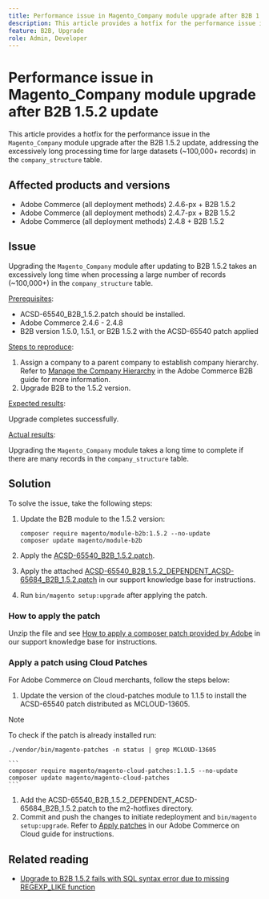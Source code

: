 ```yaml
---
title: Performance issue in Magento_Company module upgrade after B2B 1.5.2 update
description: This article provides a hotfix for the performance issue in the Magento_Company module upgrade after the B2B 1.5.2 update, addressing the excessively long processing time for large datasets in the company_structure table.
feature: B2B, Upgrade
role: Admin, Developer
---
```

# Performance issue in Magento_Company module upgrade after B2B 1.5.2 update

This article provides a hotfix for the performance issue in the `Magento_Company` module upgrade after the B2B 1.5.2 update, addressing the excessively long processing time for large datasets (~100,000+ records) in the `company_structure` table.

## Affected products and versions

* Adobe Commerce (all deployment methods) 2.4.6-px + B2B 1.5.2
* Adobe Commerce (all deployment methods) 2.4.7-px + B2B 1.5.2
* Adobe Commerce (all deployment methods) 2.4.8 + B2B 1.5.2

## Issue

Upgrading the `Magento_Company` module after updating to B2B 1.5.2 takes an excessively long time when processing a large number of records (~100,000+) in the `company_structure` table.

<u>Prerequisites</u>:

* ACSD-65540_B2B_1.5.2.patch should be installed.
* Adobe Commerce 2.4.6 - 2.4.8
* B2B version 1.5.0, 1.5.1, or B2B 1.5.2 with the ACSD-65540 patch applied

<u>Steps to reproduce</u>:

1. Assign a company to a parent company to establish company hierarchy. Refer to [Manage the Company Hierarchy](https://experienceleague.adobe.com/en/docs/commerce-admin/b2b/company-management/manage-company-hierarchy) in the Adobe Commerce B2B guide for more information.
1. Upgrade B2B to the 1.5.2 version.

<u>Expected results</u>:

Upgrade completes successfully.

<u>Actual results</u>:

Upgrading the `Magento_Company` module takes a long time to complete if there are many records in the `company_structure` table.

## Solution

To solve the issue, take the following steps:

1. Update the B2B module to the 1.5.2 version:

    ```
    composer require magento/module-b2b:1.5.2 --no-update
    composer update magento/module-b2b
    ```

1. Apply the [ACSD-65540_B2B_1.5.2.patch](/help/troubleshooting/installation-and-upgrade/assets/ACSD-65540_B2B_1.5.2.zip).

1. Apply the attached [ACSD-65540_B2B_1.5.2_DEPENDENT_ACSD-65684_B2B_1.5.2.patch](/help/troubleshooting/installation-and-upgrade/assets/ACSD-65540_B2B_1.5.2_DEPENDENT_ACSD-65684_B2B_1.5.2.patch.zip) in our support knowledge base for instructions. 
1. Run `bin/magento setup:upgrade` after applying the patch.

### How to apply the patch

Unzip the file and see [How to apply a composer patch provided by Adobe](https://experienceleague.adobe.com/en/docs/commerce-knowledge-base/kb/how-to/how-to-apply-a-composer-patch-provided-by-magento) in our support knowledge base for instructions.

### Apply a patch using Cloud Patches

For Adobe Commerce on Cloud merchants, follow the steps below:

1. Update the version of the cloud-patches module to 1.1.5 to install the ACSD-65540 patch distributed as MCLOUD-13605.

>[!NOTE]
>
>To check if the patch is already installed run:
>   ```
>   ./vendor/bin/magento-patches -n status | grep MCLOUD-13605
>   ```


    ```
    composer require magento/magento-cloud-patches:1.1.5 --no-update
    composer update magento/magento-cloud-patches
    ```

1. Add the ACSD-65540_B2B_1.5.2_DEPENDENT_ACSD-65684_B2B_1.5.2.patch to the m2-hotfixes directory.
1. Commit and push the changes to initiate redeployment and `bin/magento setup:upgrade`. Refer to [Apply patches](https://experienceleague.adobe.com/en/docs/commerce-on-cloud/user-guide/develop/upgrade/apply-patches) in our Adobe Commerce on Cloud guide for instructions.

## Related reading

* [Upgrade to B2B 1.5.2 fails with SQL syntax error due to missing REGEXP_LIKE function](https://experienceleague.adobe.com/en/docs/commerce-knowledge-base/kb/troubleshooting/installation-and-upgrade/sql-syntax-error-due-to-missing-regexp-like-function)
